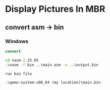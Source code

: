 # Display Pictures In MBR

## convert asm -> bin

### Windows

```bat
convert

cd nasm-2.15.05
.\nasm -f bin ..\main.asm -o ..\output.bin

run bin file

.\qemu-system-x86_64 (my location)\main.bin
```
